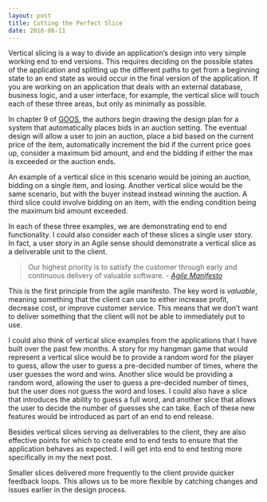 ```yaml
---
layout: post
title: Cutting the Perfect Slice
date: 2016-06-11
---
```


Vertical slicing is a way to divide an application’s design into very simple working end to end versions. This requires deciding on the possible states of the application and splitting up the different paths to get from a beginning state to an end state as would occur in the final version of the application. If you are working on an application that deals with an external database, business logic, and a user interface, for example, the vertical slice will touch each of these three areas, but only as minimally as possible. 

In chapter 9 of [GOOS](https://www.amazon.com/Growing-Object-Oriented-Software-Guided-Tests/dp/0321503627?ie=UTF8&*Version*=1&*entries*=0), the authors begin drawing the design plan for a system that automatically places bids in an auction setting. The eventual design will allow a user to join an auction, place a bid based on the current price of the item, automatically increment the bid if the current price goes up, consider a maximum bid amount, and end the bidding if either the max is exceeded or the auction ends. 

An example of a vertical slice in this scenario would be joining an auction, bidding on a single item, and losing. Another vertical slice would be the same scenario, but with the buyer instead instead winning the auction. A third slice could involve bidding on an item, with the ending condition being the maximum bid amount exceeded. 

In each of these three examples, we are demonstrating end to end functionality. I could also consider each of these slices a single user story. In fact, a user story in an Agile sense should demonstrate a vertical slice as a deliverable unit to the client. 

> Our highest priority is to satisfy the customer through early and continuous delivery of valuable software. *- [Agile Manifesto](http://agilemanifesto.org/principles.html)*

This is the first principle from the agile manifesto. The key word is *valuable*, meaning something that the client can use to either increase profit, decrease cost, or improve customer service. This means that we don’t want to deliver something that the client will not be able to immediately put to use.

I could also think of vertical slice examples from the applications that I have built over the past few months. A story for my hangman game that would represent a vertical slice would be to provide a random word for the player to guess, allow the user to guess a pre-decided number of times, where the user guesses the word and wins. Another slice would be providing a random word, allowing the user to guess a pre-decided number of times, but the user does not guess the word and loses. I could also have a slice that introduces the ability to guess a full word, and another slice that allows the user to decide the number of guesses she can take. Each of these new features would be introduced as part of an end to end release. 

Besides vertical slices serving as deliverables to the client, they are also effective points for which to create end to end tests to ensure that the application behaves as expected. I will get into end to end testing more specifically in my the next post. 

Smaller slices delivered more frequently to the client provide quicker feedback loops. This allows us to be more flexible by catching changes and issues earlier in the design process. 